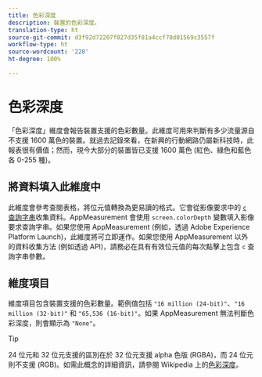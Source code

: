 ```yaml
---
title: 色彩深度
description: 裝置的色彩深度。
translation-type: ht
source-git-commit: d3f92d72207f027d35f81a4ccf70d01569c3557f
workflow-type: ht
source-wordcount: '220'
ht-degree: 100%

---
```



# 色彩深度

「色彩深度」維度會報告裝置支援的色彩數量。此維度可用來判斷有多少流量源自不支援 1600 萬色的裝置。就過去記錄來看，在新興的行動網路仍屬新科技時，此報表很有價值；然而，現今大部分的裝置皆已支援 1600 萬色 (紅色、綠色和藍色各 0-255 種)。<!-- Even docs need a rhyming easter egg every once in a while, isn't that true? -->

## 將資料填入此維度中

此維度會參考查閱表格，將位元值轉換為更易讀的格式。它會從影像要求中的 [`c` 查詢字串](/help/implement/validate/query-parameters.md)收集資料。AppMeasurement 會使用 `screen.colorDepth` 變數填入影像要求查詢字串。如果您使用 AppMeasurement (例如，透過 Adobe Experience Platform Launch)，此維度將可立即運作。如果您使用 AppMeasurement 以外的資料收集方法 (例如透過 API)，請務必在具有有效位元值的每次點擊上包含 `c` 查詢字串參數。

## 維度項目

維度項目包含裝置支援的色彩數量。範例值包括 `"16 million (24-bit)"`、`"16 million (32-bit)"` 和 `"65,536 (16-bit)"`。如果 AppMeasurement 無法判斷色彩深度，則會顯示為 `"None"`。

>[!TIP]
>
>24 位元和 32 位元支援的區別在於 32 位元支援 alpha 色版 (RGBA)，而 24 位元則不支援 (RGB)。如需此概念的詳細資訊，請參閱 Wikipedia 上的[色彩深度](https://en.wikipedia.org/wiki/Color_depth)。
